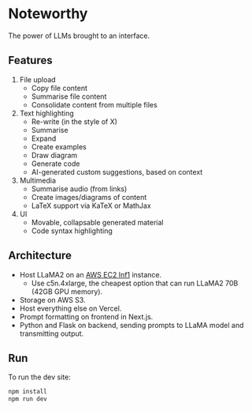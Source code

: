 # Noteworthy

The power of LLMs brought to an interface.

## Features

1. File upload
   -  Copy file content
   -  Summarise file content
   -  Consolidate content from multiple files
2. Text highlighting
   -  Re-write (in the style of X)
   -  Summarise
   -  Expand
   -  Create examples
   -  Draw diagram
   -  Generate code
   -  AI-generated custom suggestions, based on context
3. Multimedia
   -  Summarise audio (from links)
   -  Create images/diagrams of content
   -  LaTeX support via KaTeX or MathJax
4. UI
   - Movable, collapsable generated material
   - Code syntax highlighting
  
## Architecture

* Host LLaMA2 on an [AWS EC2 Inf1](https://aws.amazon.com/ec2/instance-types/inf1/) instance.
  - Use c5n.4xlarge, the cheapest option that can run LLaMA2 70B (42GB GPU memory).
* Storage on AWS S3.
* Host everything else on Vercel.
* Prompt formatting on frontend in Next.js.
* Python and Flask on backend, sending prompts to LLaMA model and transmitting output.

## Run

To run the dev site:

```bash
npm install
npm run dev
```
